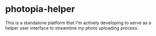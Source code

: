 # photopia-helper
This is a standalone platform that I'm actively developing to serve as a helper user interface to streamline my photo uploading process. 
